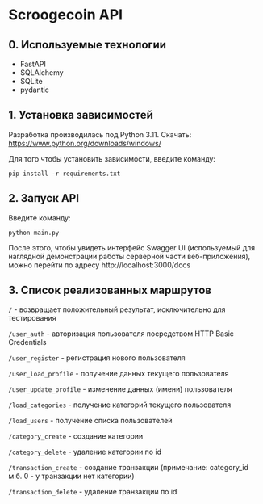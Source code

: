 # Scroogecoin API

## 0. Используемые технологии
- FastAPI
- SQLAlchemy
- SQLite
- pydantic

## 1. Установка зависимостей

Разработка производилась под Python 3.11. Скачать: https://www.python.org/downloads/windows/

Для того чтобы установить зависимости, введите команду:
```commandline
pip install -r requirements.txt
```

## 2. Запуск API

Введите команду:
```commandline
python main.py
```

После этого, чтобы увидеть интерфейс Swagger UI (используемый для наглядной демонстрации работы серверной части веб-приложения), можно перейти по адресу http://localhost:3000/docs

## 3. Список реализованных маршрутов

`/` - возвращает положительный результат, исключительно для тестирования

`/user_auth` - авторизация пользователя посредством HTTP Basic Credentials

`/user_register` - регистрация нового пользователя

`/user_load_profile` - получение данных текущего пользователя

`/user_update_profile` - изменение данных (имени) пользователя

`/load_categories` - получение категорий текущего пользователя

`/load_users` - получение списка пользователей

`/category_create` - создание категории

`/category_delete` - удаление категории по id

`/transaction_create` - создание транзакции (примечание: category_id м.б. 0 - у транзакции нет категории)

`/transaction_delete` - удаление транзакции по id